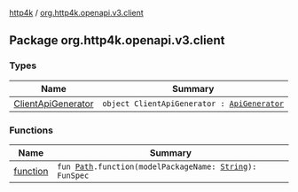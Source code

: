 [http4k](../index.md) / [org.http4k.openapi.v3.client](./index.md)

## Package org.http4k.openapi.v3.client

### Types

| Name | Summary |
|---|---|
| [ClientApiGenerator](-client-api-generator/index.md) | `object ClientApiGenerator : `[`ApiGenerator`](../org.http4k.openapi.v3/-api-generator.md) |

### Functions

| Name | Summary |
|---|---|
| [function](function.md) | `fun `[`Path`](../org.http4k.openapi.v3/-path/index.md)`.function(modelPackageName: `[`String`](https://kotlinlang.org/api/latest/jvm/stdlib/kotlin/-string/index.html)`): FunSpec` |
